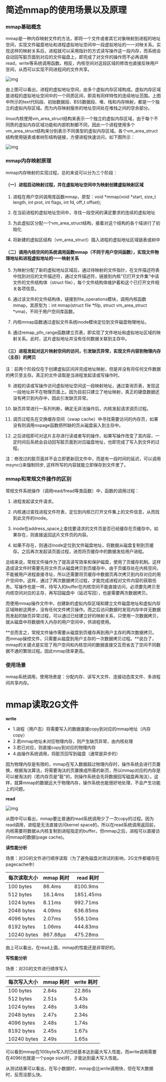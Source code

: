 # 简述mmap的使用场景以及原理

### mmap基础概念

mmap是一种内存映射文件的方法，即将一个文件或者其它对象映射到进程的地址空间，实现文件磁盘地址和进程虚拟地址空间中一段虚拟地址的一一对映关系。实现这样的映射关系后，进程就可以采用指针的方式读写操作这一段内存，而系统会自动回写脏页面到对应的文件磁盘上，即完成了对文件的操作而不必再调用read，write等系统调用函数。相反，内核空间对这段区域的修改也直接反映用户空间，从而可以实现不同进程间的文件共享。

![img](https://images0.cnblogs.com/blog2015/571793/201507/200501092691998.png)

由上图可以看出，进程的虚拟地址空间，由多个虚拟内存区域构成。虚拟内存区域是进程的虚拟地址空间中的一个同质区间，即具有同样特性的连续地址范围。上图中所示的text代码段、初始数据段、BSS数据段、堆、栈和内存映射，都是一个独立的虚拟内存区域。而为内存映射服务的地址空间处在堆栈之间的空余部分。

linux内核使用vm_area_struct结构来表示一个独立的虚拟内存区域，由于每个不同质的虚拟内存区域功能和内部机制都不同，因此一个进程使用多个vm_area_struct结构来分别表示不同类型的虚拟内存区域。各个vm_area_struct结构使用链表或者树形结构链接，方便进程快速访问，如下图所示：

![img](https://images0.cnblogs.com/blog2015/571793/201507/200501434261629.png)

### mmap内存映射原理

mmap内存映射的实现过程，总的来说可以分为三个阶段：

#### （一）进程启动映射过程，并在虚拟地址空间中为映射创建虚拟映射区域

1. 进程在用户空间调用库函数mmap，原型：void *mmap(void *start, size_t length, int prot, int flags, int fd, off_t offset);

2. 在当前进程的虚拟地址空间中，寻找一段空闲的满足要求的连续的虚拟地址

3. 为此虚拟区分配一个vm_area_struct结构，接着对这个结构的各个域进行了初始化

4. 将新建的虚拟区结构（vm_area_struct）插入进程的虚拟地址区域链表或树中

#### （二）调用内核空间的系统调用函数mmap（不同于用户空间函数），实现文件物理地址和进程虚拟地址的一一映射关系

5. 为映射分配了新的虚拟地址区域后，通过待映射的文件指针，在文件描述符表中找到对应的文件描述符，通过文件描述符，链接到内核“已打开文件集”中该文件的文件结构体（struct file），每个文件结构体维护着和这个已打开文件相关各项信息。

6. 通过该文件的文件结构体，链接到file_operations模块，调用内核函数mmap，其原型为：int mmap(struct file *filp, struct vm_area_struct *vma)，不同于用户空间库函数。

7. 内核mmap函数通过虚拟文件系统inode模块定位到文件磁盘物理地址。

8. 通过remap_pfn_range函数建立页表，即实现了文件地址和虚拟地址区域的映射关系。此时，这片虚拟地址并没有任何数据关联到主存中。

#### （三）进程发起对这片映射空间的访问，引发缺页异常，实现文件内容到物理内存（主存）的拷贝

注：前两个阶段仅在于创建虚拟区间并完成地址映射，但是并没有将任何文件数据的拷贝至主存。真正的文件读取是当进程发起读或写操作时。

9. 进程的读或写操作访问虚拟地址空间这一段映射地址，通过查询页表，发现这一段地址并不在物理页面上。因为目前只建立了地址映射，真正的硬盘数据还没有拷贝到内存中，因此引发缺页异常。

10. 缺页异常进行一系列判断，确定无非法操作后，内核发起请求调页过程。

11. 调页过程先在交换缓存空间（swap cache）中寻找需要访问的内存页，如果没有则调用nopage函数把所缺的页从磁盘装入到主存中。

12. 之后进程即可对这片主存进行读或者写的操作，如果写操作改变了其内容，一定时间后系统会自动回写脏页面到对应磁盘地址，也即完成了写入到文件的过程。

注：修改过的脏页面并不会立即更新回文件中，而是有一段时间的延迟，可以调用msync()来强制同步, 这样所写的内容就能立即保存到文件里了。

### mmap和常规文件操作的区别

常规文件系统操作（调用read/fread等类函数）中，函数的调用过程：

1. 进程发起读文件请求。

2. 内核通过查找进程文件符表，定位到内核已打开文件集上的文件信息，从而找到此文件的inode。

3. inode在address_space上查找要请求的文件页是否已经缓存在页缓存中。如果存在，则直接返回这片文件页的内容。

4. 如果不存在，则通过inode定位到文件磁盘地址，将数据从磁盘复制到页缓存。之后再次发起读页面过程，进而将页缓存中的数据发给用户进程。

总结来说，常规文件操作为了提高读写效率和保护磁盘，使用了页缓存机制。这样造成读文件时需要先将文件页从磁盘拷贝到页缓存中，由于页缓存处在内核空间，不能被用户进程直接寻址，所以还需要将页缓存中数据页再次拷贝到内存对应的用户空间中。这样，通过了两次数据拷贝过程，才能完成进程对文件内容的获取任务。写操作也是一样，待写入的buffer在内核空间不能直接访问，必须要先拷贝至内核空间对应的主存，再写回磁盘中（延迟写回），也是需要两次数据拷贝。

而使用mmap操作文件中，创建新的虚拟内存区域和建立文件磁盘地址和虚拟内存区域映射这两步，没有任何文件拷贝操作。而之后访问数据时发现内存中并无数据而发起的缺页异常过程，可以通过已经建立好的映射关系，只使用一次数据拷贝，就从磁盘中将数据传入内存的用户空间中，供进程使用。

**总而言之，常规文件操作需要从磁盘到页缓存再到用户主存的两次数据拷贝。而mmap操控文件，只需要从磁盘到用户主存的一次数据拷贝过程。**说白了，mmap的关键点是实现了用户空间和内核空间的数据直接交互而省去了空间不同数据不通的繁琐过程。因此mmap效率更高。

### 使用场景

mmap系统调用，使用场景是：分配内存、读写大文件、连接动态库文件、多进程间共享内存。

# mmap读取2G文件

**write**

- 1.进程（用户态）将需要写入的数据直接copy到对应的mmap地址（内存copy）
- 2.若mmap地址未对应物理内存，则产生缺页异常，由内核处理
- 3.若已对应，则直接copy到对应的物理内存
- 4.由操作系统调用，将脏页回写到磁盘（通常是异步的）

因为物理内存是有限的，mmap在写入数据超过物理内存时，操作系统会进行页置换，根据淘汰算法，将需要淘汰的页置换成所需的新页，所以mmap对应的内存是可以被淘汰的（若内存页是"脏"的，则操作系统会先将数据回写磁盘再淘汰）。这样，就算mmap的数据远大于物理内存，操作系统也能很好地处理，不会产生功能上的问题。

**read**

![img](https:////upload-images.jianshu.io/upload_images/12605489-15c5f1705546db54.png?imageMogr2/auto-orient/strip|imageView2/2/w/1200/format/webp)

从图中可以看出，mmap要比普通的read系统调用少了一次copy的过程。因为read调用，进程是无法直接访问kernel space的，所以在read系统调用返回前，内核需要将数据从内核复制到进程指定的buffer。但mmap之后，进程可以直接访问mmap的数据(page cache)。

**读性能分析**

场景：对2G的文件进行顺序读取（为了避免磁盘对测试的影响，2G文件都缓存在pagecache中）

| 每次读取大小 | mmap 耗时 | read 耗时 |
| ------------ | --------- | --------- |
| 100 bytes    | 86.4ms    | 8100.9ms  |
| 512 bytes    | 16.14ms   | 1851.45ms |
| 1024 bytes   | 8.11ms    | 992.71ms  |
| 2048 bytes   | 4.09ms    | 636.85ms  |
| 4096 bytes   | 2.07ms    | 558.10ms  |
| 8192 bytes   | 1.06ms    | 444.83ms  |
| 10240 bytes  | 867.88µs  | 475.28ms  |

由上可以看出，在read上面，mmap的性能还是非常好的。

**写性能分析**

场景：对2G的文件进行顺序写入

| 每次写入大小 | mmap 耗时 | write 耗时 |
| ------------ | --------- | ---------- |
| 100 bytes    | 2.84s     | 22.86s     |
| 512 bytes    | 2.51s     | 5.43s      |
| 1024 bytes   | 2.48s     | 3.48s      |
| 2048 bytes   | 2.47s     | 2.34s      |
| 4096 bytes   | 2.48s     | 1.74s      |
| 8192 bytes   | 2.45s     | 1.67s      |
| 10240 bytes  | 2.49s     | 1.65s      |

可以看到mmap在100byte写入时已经基本达到最大写入性能，而write调用需要在4096(也就是一个page size)时，才能达到最大写入性能。

从测试结果可以看出，在写小数据时，mmap会比write调用快，但在写大数据时，反而没那么快。

